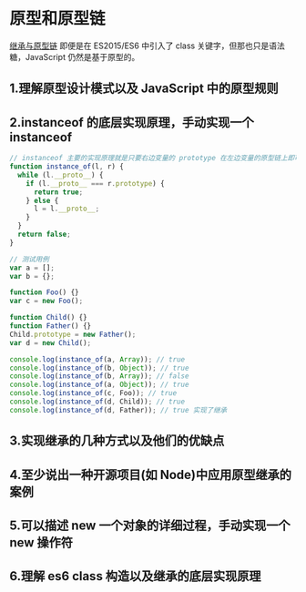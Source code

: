 # 原型和原型链

[继承与原型链](https://developer.mozilla.org/zh-CN/docs/Web/JavaScript/Inheritance_and_the_prototype_chain)
即便是在 ES2015/ES6 中引入了 class 关键字，但那也只是语法糖，JavaScript 仍然是基于原型的。

## 1.理解原型设计模式以及 JavaScript 中的原型规则

## 2.instanceof 的底层实现原理，手动实现一个 instanceof

```javascript
// instanceof 主要的实现原理就是只要右边变量的 prototype 在左边变量的原型链上即可
function instance_of(l, r) {
  while (l.__proto__) {
    if (l.__proto__ === r.prototype) {
      return true;
    } else {
      l = l.__proto__;
    }
  }
  return false;
}

// 测试用例
var a = [];
var b = {};

function Foo() {}
var c = new Foo();

function Child() {}
function Father() {}
Child.prototype = new Father();
var d = new Child();

console.log(instance_of(a, Array)); // true
console.log(instance_of(b, Object)); // true
console.log(instance_of(b, Array)); // false
console.log(instance_of(a, Object)); // true
console.log(instance_of(c, Foo)); // true
console.log(instance_of(d, Child)); // true
console.log(instance_of(d, Father)); // true 实现了继承
```

## 3.实现继承的几种方式以及他们的优缺点

## 4.至少说出一种开源项目(如 Node)中应用原型继承的案例

## 5.可以描述 new 一个对象的详细过程，手动实现一个 new 操作符

## 6.理解 es6 class 构造以及继承的底层实现原理
